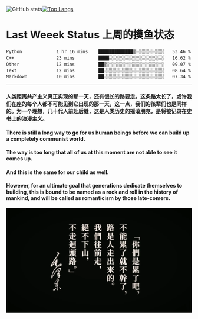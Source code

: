 ![GitHub stats](https://github-readme-stats.vercel.app/api?username=Mundanity-fc&hide=stars&count_private=true&show_icons=true&theme=prussian)[![Top Langs](https://github-readme-stats.vercel.app/api/top-langs/?username=Mundanity-fc&hide=javascript,html,css,blade&layout=compact&theme=prussian)](https://github.com/anuraghazra/github-readme-stats)

# Last Weeek Status 上周的摸鱼状态
<!--START_SECTION:waka-->

```txt
Python             1 hr 16 mins    █████████████▒░░░░░░░░░░░   53.46 %
C++                23 mins         ████░░░░░░░░░░░░░░░░░░░░░   16.62 %
Other              12 mins         ██▒░░░░░░░░░░░░░░░░░░░░░░   09.07 %
Text               12 mins         ██░░░░░░░░░░░░░░░░░░░░░░░   08.64 %
Markdown           10 mins         ██░░░░░░░░░░░░░░░░░░░░░░░   07.34 %
```

<!--END_SECTION:waka-->

---

#### 人类距离共产主义真正实现的那一天，还有很长的路要走。这条路太长了，或许我们在座的每个人都不可能见到它出现的那一天，这一点，我们的孩辈们也是同样的。为一个理想，几十代人前赴后继，这是人类历史的摇滚朋克，是将被记录在史书上的浪漫主义。

#### There is still a long way to go for us human beings before we can build up a completely communist world.
#### The way is too long that all of us at this moment are not able to see it comes up.
#### And this is the same for our child as well.
#### However, for an ultimate goal that generations dedicate themselves to building, this is bound to be named as a rock and roll in the history of mankind, and will be called as romanticism by those late-comers.

![HeSays](./HeSays.webp)
